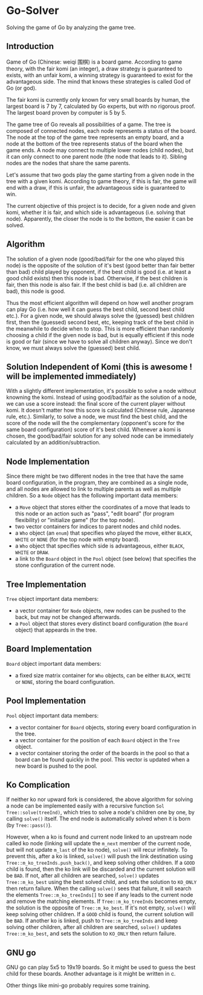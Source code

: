 # Go-Solver
Solving the game of Go by analyzing the game tree.

## Introduction
Game of Go (Chinese: weiqi 围棋) is a board game. According to game theory, with the fair komi (an integer), a draw strategy is guaranteed to exists, with an unfair komi, a winning strategy is guaranteed to exist for the advantageous side. The mind that knows these strategies is called God of Go (or god).

The fair komi is currently only known for very small boards by human, the largest board is 7 by 7, calculated by Go experts, but with no rigorous proof. The largest board proven by computer is 5 by 5.

The game tree of Go reveals all possibilities of a game. The tree is composed of connected nodes, each node represents a status of the board. The node at the top of the game tree represents an empty board, and a node at the bottom of the tree represents status of the board when the game ends. A node may connect to multiple lower nodes (child nodes), but it can only connect to one parent node (the node that leads to it). Sibling nodes are the nodes that share the same parents.

Let's assume that two gods play the game starting from a given node in the tree with a given komi. According to game theory, if this is fair, the game will end with a draw, if this is unfair, the advantageous side is guaranteed to win.

The current objective of this project is to decide, for a given node and given komi, whether it is fair, and which side is advantageous (i.e. solving that node). Apparently, the closer the node is to the bottom, the easier it can be solved.

## Algorithm
The solution of a given node (good/bad/fair for the one who played this node) is the opposite of the solution of it's best (good better than fair better than bad) child played by opponent, if the best child is good (i.e. at least a good child exists) then this node is bad. Otherwise, if the best children is fair, then this node is also fair. If the best child is bad (i.e. all children are bad), this node is good.

Thus the most efficient algorithm will depend on how well another program can play Go (i.e. how well it can guess the best child, second best child etc.). For a given node, we should always solve the (guessed) best children first, then the (guessed) second best, etc, keeping track of the best child in the meanwhile to decide when to stop. This is more efficient than randomly choosing a child if the given node is bad, but is equally efficient if this node is good or fair (since we have to solve all children anyway). Since we don't know, we must always solve the (guessed) best child.

## Solution Independent of Komi (this is awesome ! will be implemented immediately)
With a slightly different implementation, it's possible to solve a node without knowning the komi. Instead of using good/bad/fair as the solution of a node, we can use a score instead: the final score of the current player without komi. It doesn't matter how this score is calculated (Chinese rule, Japanese rule, etc.). Similarly, to solve a node, we must find the best child, and the score of the node will the the complementary (opponent's score for the same board configuration) score of it's best child. Whenever a komi is chosen, the good/bad/fair solution for any solved node can be immediately calculated by an addition/subtraction.

## Node Implementation
Since there might be two different nodes in the tree that have the same board configuration, in the program, they are combined as a single node, and all nodes are allowed to link to multiple parents as well as multiple children. So a `Node` object has the following important data members:
* a `Move` object that stores either the coordinates of a move that leads to this node or an action such as "pass", "edit board" (for program flexibility) or "initialize game" (for the top node).
* two vector containers for indices to parent nodes and child nodes.
* a `Who` object (an `enum`) that specifies who played the move, either `BLACK`, `WHITE` or `NONE` (for the top node with empty board).
* a `Who` object that specifies which side is advantageous, either `BLACK`, `WHITE` or `DRAW`.
* a link to the `Board` object in the `Pool` object (see below) that specifies the stone configuration of the current node.

## Tree Implementation
`Tree` object important data members:
* a vector container for `Node` objects, new nodes can be pushed to the back, but may not be changed afterwards.
* a `Pool` object that stores every distinct board configuration (the `Board` object) that appeards in the tree.

## Board Implementation
`Board` object important data members:
* a fixed size matrix container for `Who` objects, can be either `BLACK`, `WHITE` or `NONE`, storing the board configuration.

## Pool Implementation
`Pool` object important data members:
* a vector container for `Board` objects, storing every board configuration in the tree.
* a vector container for the position of each `Board` object in the `Tree` object.
* a vector container storing the order of the boards in the pool so that a board can be found quickly in the pool. This vector is updated when a new board is pushed to the pool.

## Ko Complication
If neither ko nor upward fork is considered, the above algorithm for solving a node can be implemented easily with a recursive function `Sol Tree::solve(treeInd)`, which tries to solve a node's children one by one, by calling `solve()` itself. The end node is automatically solved when it is born (by `Tree::pass()`).

However, when a ko is found and current node linked to an upstream node called ko node (linking will update the `m_next` member of the current node, but will not update `m_last` of the ko node), `solve()` will recur infinitely. To prevent this, after a ko is linked, `solve()` will push the link destination using `Tree::m_ko_treeInds.push_back()`, and keep solving other children. If a `GOOD` child is found, then the ko link will be discarded and the current solution will be `BAD`. If not, after all children are searched, `solve()` updates `Tree::m_ko_best` using the best solved child, and sets the solution to `KO_ONLY` then return failure. When the calling `solve()` sees that failure, it will search the elements `Tree::m_ko_treeInds[]` to see if any leads to the current node and remove the matching elements. If `Tree::m_ko_treeInds` becomes empty, the solution is the opposite of `Tree::m_ko_best`. If it's not empty, `solve()` will keep solving other children. If a `GOOD` child is found, the current solution will be `BAD`. If another ko is linked, push to `Tree::m_ko_treeInds` and keep solving other children, after all children are searched, `solve()` updates `Tree::m_ko_best`, and sets the solution to `KO_ONLY` then return failure.


## GNU go
GNU go can play 5x5 to 19x19 boards. So it might be used to guess the best child for these boards. Another advantage is it might be written in c.

Other things like mini-go probably requires some training.
